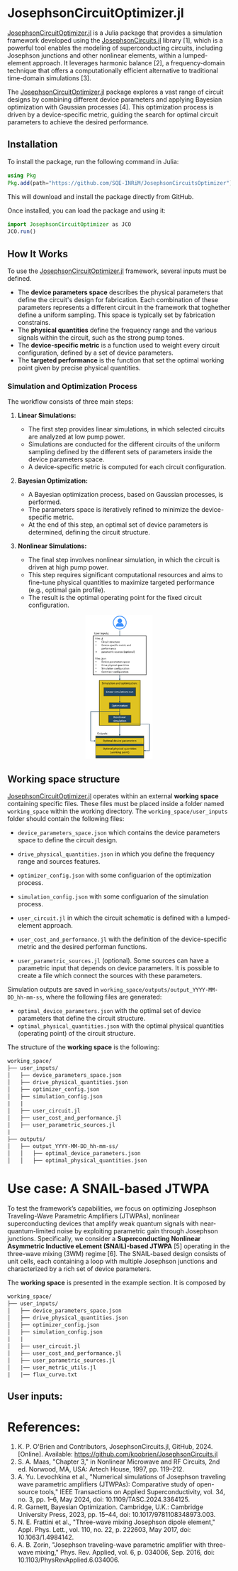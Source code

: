 # JosephsonCircuitOptimizer.jl

[JosephsonCircuitOptimizer.jl](https://github.com/SQE-INRiM/JosephsonCircuitsOptimizer) is a Julia package that provides a simulation framework developed using the [JosephsonCircuits.jl](https://github.com/kpobrien/JosephsonCircuits.jl) library [1], which is a powerful tool enables the modeling of superconducting circuits, including Josephson junctions and other nonlinear elements, within a lumped-element approach. It leverages harmonic balance [2], a frequency-domain technique that offers a computationally efficient alternative to traditional time-domain simulations [3].

The [JosephsonCircuitOptimizer.jl](https://github.com/SQE-INRiM/JosephsonCircuitsOptimizer) package explores a vast range of circuit designs by combining different device parameters and applying Bayesian optimization with Gaussian processes [4]. This optimization process is driven by a device-specific metric, guiding the search for optimal circuit parameters to achieve the desired performance.

## **Installation**

To install the package, run the following command in Julia:

```julia
using Pkg
Pkg.add(path="https://github.com/SQE-INRiM/JosephsonCircuitsOptimizer")
```

This will download and install the package directly from GitHub.

Once installed, you can load the package and using it:

```julia
import JosephsonCircuitOptimizer as JCO 
JCO.run()
```



## **How It Works**

To use the [JosephsonCircuitOptimizer.jl](https://github.com/SQE-INRiM/JosephsonCircuitsOptimizer) framework, several inputs must be defined. 
- The **device parameters space** describes the physical parameters that define the circuit's design for fabrication. Each combination of these parameters represents a different circuit in the framework that toghether define a uniform sampling. This space is typically set by fabrication constrains.
- The **physical quantities** define the frequency range and the various signals within the circuit, such as the strong pump tones.
- The **device-specific metric** is a function used to weight every circuit configuration, defined by a set of device parameters. 
- The **targeted performance** is the function that set the optimal working point given by precise physical quantities.

### **Simulation and Optimization Process**
The workflow consists of three main steps:

1. **Linear Simulations:**
   - The first step provides linear simulations, in which selected circuits are analyzed at low pump power.
   - Simulations are conducted for the different circuits of the uniform sampling defined by the different sets of parameters inside the device parameters space.
   - A device-specific metric is computed for each circuit configuration.

2. **Bayesian Optimization:**
   - A Bayesian optimization process, based on Gaussian processes, is performed.
   - The parameters space is iteratively refined to minimize the device-specific metric.
   - At the end of this step, an optimal set of device parameters is determined, defining the circuit structure.

3. **Nonlinear Simulations:**
   - The final step involves nonlinear simulation, in which the circuit is driven at high pump power.
   - This step requires significant computational resources and aims to fine-tune physical quantities to maximize targeted performance (e.g., optimal gain profile).
   - The result is the optimal operating point for the fixed circuit configuration.

<p align="center">
    <img src="images/framework.png", alt = "Framework scheme", style="max-width: 30%; height: auto;">
</p>

## **Working space structure**

[JosephsonCircuitOptimizer.jl](https://github.com/SQE-INRiM/JosephsonCircuitsOptimizer) operates within an external **working space** containing specific files. These files must be placed inside a folder named `working_space` within the working directory.
The `working_space/user_inputs` folder should contain the following files:
-  `device_parameters_space.json` which contains the device parameters space to define the circuit design. 
-  `drive_physical_quantities.json` in which you define the frequency range and sources features.
-  `optimizer_config.json` with some configuarion of the optimization process.
-  `simulation_config.json` with some configuarion of the simulation process.

-  `user_circuit.jl` in which the circuit schematic is defined with a lumped-element approach.
-  `user_cost_and_performance.jl` with the definition of the device-specific metric and the desired performan functions.
-  `user_parametric_sources.jl` (optional). Some sources can have a parametric input that depends on device parameters. It is possible to create a file which connect the sources with these parameters.

Simulation outputs are saved in `working_space/outputs/output_YYYY-MM-DD_hh-mm-ss`, where the following files are generated:

- `optimal_device_parameters.json` with the optimal set of device parameters that define the circuit structure. 
- `optimal_physical_quantities.json` with the optimal physical quantities (operating point) of the circuit structure.


The structure of the **working space** is the following:
```plaintext
working_space/
├── user_inputs/
│   ├── device_parameters_space.json
│   ├── drive_physical_quantities.json
│   ├── optimizer_config.json
│   ├── simulation_config.json
|   |
│   ├── user_circuit.jl
│   ├── user_cost_and_performance.jl
│   ├── user_parametric_sources.jl 
|
├── outputs/
│   ├── output_YYYY-MM-DD_hh-mm-ss/
│   │   ├── optimal_device_parameters.json
│   │   ├── optimal_physical_quantities.json
```


# **Use case: A SNAIL-based JTWPA**
To test the framework’s capabilities, we focus on optimizing Josephson Traveling-Wave Parametric Amplifiers (JTWPAs), nonlinear superconducting devices that amplify weak quantum signals with near-quantum-limited noise by exploiting parametric gain through Josephson junctions. Specifically, we consider a **Superconducting Nonlinear Asymmetric Inductive eLement (SNAIL)-based JTWPA** [5] operating in the three-wave mixing (3WM) regime [6]. The SNAIL-based design consists of unit cells, each containing a loop with multiple Josephson junctions and characterized by a rich set of device parameters.

The **working space** is presented in the example section. It is composed by

```plaintext
working_space/
├── user_inputs/
│   ├── device_parameters_space.json
│   ├── drive_physical_quantities.json
│   ├── optimizer_config.json
│   ├── simulation_config.json
|   |
│   ├── user_circuit.jl
│   ├── user_cost_and_performance.jl
│   ├── user_parametric_sources.jl 
│   |── user_metric_utils.jl
|   |── flux_curve.txt
```



## User inputs:












# **References:**
1. K. P. O'Brien and Contributors, JosephsonCircuits.jl, GitHub, 2024. [Online]. Available: https://github.com/kpobrien/JosephsonCircuits.jl
2. S. A. Maas, "Chapter 3," in Nonlinear Microwave and RF Circuits, 2nd ed. Norwood, MA, USA: Artech House, 1997, pp. 119–212.
3. A. Yu. Levochkina et al., "Numerical simulations of Josephson traveling wave parametric amplifiers (JTWPAs): Comparative study of open-source tools," IEEE Transactions on Applied Superconductivity, vol. 34, no. 3, pp. 1–6, May 2024, doi: 10.1109/TASC.2024.3364125.
4. R. Garnett, Bayesian Optimization. Cambridge, U.K.: Cambridge University Press, 2023, pp. 15–44, doi: 10.1017/9781108348973.003.
5. N. E. Frattini et al., "Three-wave mixing Josephson dipole element," Appl. Phys. Lett., vol. 110, no. 22, p. 222603, May 2017, doi: 10.1063/1.4984142.
6. A. B. Zorin, "Josephson traveling-wave parametric amplifier with three-wave mixing," Phys. Rev. Applied, vol. 6, p. 034006, Sep. 2016, doi: 10.1103/PhysRevApplied.6.034006.